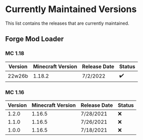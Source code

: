 # Currently Maintained Versions

This list contains the releases that are currently maintained.

## Forge Mod Loader

### MC 1.18

<table>
<thead>
<tr>
<th>Version</th>
<th>Minecraft Version</th>
<th>Release Date</th>
<th>Status</th>
</tr>
</thead>
<tbody>
<tr>
<td>22w26b</td>
<td>1.18.2</td>
<td>7/2/2022</td>
<td>✔️</td>
</tr>
</tbody>
</table>

### MC 1.16

<table>
<thead>
<tr>
<th>Version</th>
<th>Minecraft Version</th>
<th>Release Date</th>
<th>Status</th>
</tr>
</thead>
<tbody>
<tr>
<td>1.2.0</td>
<td>1.16.5</td>
<td>7/28/2021</td>
<td>❌</td>
</tr>
<tr>
<td>1.1.0</td>
<td>1.16.5</td>
<td>7/26/2021</td>
<td>❌</td>
</tr>
<tr>
<td>1.0.0</td>
<td>1.16.5</td>
<td>7/18/2021</td>
<td>❌</td>
</tr>
</tbody>
</table>

